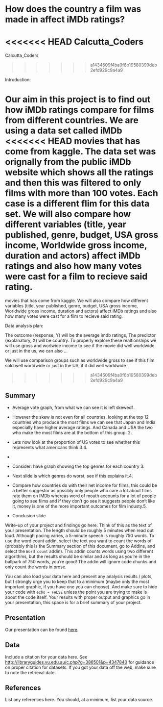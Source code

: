 How does the country a film was made in affect iMDb ratings?
================
<<<<<<< HEAD
Calcutta\_Coders
=======
Calcutta_Coders
>>>>>>> a1434509f4ba0f6b19580399deb2efd929c9a4a9

Introduction:

Our aim in this project is to find out how iMDb ratings compare for
films from different countries. We are using a data set called iMDb
<<<<<<< HEAD
movies that has come from kaggle. The data set was orignally from the
public iMDb website which shows all the ratings and then this was
filtered to only films with more than 100 votes. Each case is a
different flim for this data set. We will also compare how different
variables (title, year published, genre, budget, USA gross income,
Worldwide gross income, duration and actors) affect iMDb ratings and
also how many votes were cast for a film to recieve said rating.
=======
movies that has come from kaggle. We will also compare how different
variables (title, year published, genre, budget, USA gross income,
Worldwide gross income, duration and actors) affect iMDb ratings and
also how many votes were cast for a film to recieve said rating.

Data analysis plan:

The outcome (response, Y) will be the average imdb ratings, The
predictor (explanatory, X) will be country. To properly explore these
realtionships we will use gross and worlwide income to see if the movie
did well worldwide or just in the us, we can also …

We will use comparison groups such as worldwide gross to see if this
film sold well worldwide or just in the US, if it did well worldwide
>>>>>>> a1434509f4ba0f6b19580399deb2efd929c9a4a9

## Summary

-	Average vote graph, from what we can see it is left skewed1.
-	However the skew is not even for all countries, looking at the top 12 countries who produce the most films we can see that Japan and India especially have higher average ratings. And Canada and USA the two who make the most films are at the bottom of this group. 2.
-	Lets now look at the proportion of US votes to see whether this represents what americans think 3.4.
-	


-	Consider: have graph showing the top genres for each country 3.
-	Next slide is which genres do worst, see if this explains it.4.

-	Compare how countries do with their net income for films, this could be a better suggestor as possibly only people who care a lot about films rate them on IMDb whereas word of mouth accounts for a lot of people going to see films and if they don’t go see it suggests people don’t like it, money is one of the more important outcomes for film industy.5.

-	Conclusion slide


Write-up of your project and findings go here. Think of this as the text
of your presentation. The length should be roughly 5 minutes when read
out loud. Although pacing varies, a 5-minute speech is roughly 750
words. To use the word count addin, select the text you want to count
the words of (probably this is the Summary section of this document, go
to Addins, and select the `Word count` addin). This addin counts words
using two different algorithms, but the results should be similar and as
long as you’re in the ballpark of 750 words, you’re good! The addin will
ignore code chunks and only count the words in prose.

You can also load your data here and present any analysis results /
plots, but I strongly urge you to keep that to a minimum (maybe only the
most important graphic, if you have one you can choose). And make sure
to hide your code with `echo = FALSE` unless the point you are trying to
make is about the code itself. Your results with proper output and
graphics go in your presentation, this space is for a brief summary of
your project.

## Presentation

Our presentation can be found [here](presentation/presentation.html).

## Data

Include a citation for your data here. See
<http://libraryguides.vu.edu.au/c.php?g=386501&p=4347840> for guidance
on proper citation for datasets. If you got your data off the web, make
sure to note the retrieval date.

## References

List any references here. You should, at a minimum, list your data
source.
